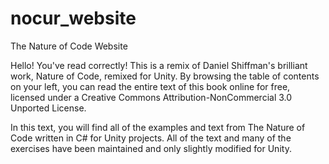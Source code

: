 # nocur_website
The Nature of Code Website

Hello! You've read correctly! This is a remix of Daniel Shiffman's brilliant work, Nature of Code, remixed for Unity. By browsing the table of contents on your left, you can read the entire text of this book online for free, licensed under a Creative Commons Attribution-NonCommercial 3.0 Unported License.

In this text, you will find all of the examples and text from The Nature of Code written in C# for Unity projects. All of the text and many of the exercises have been maintained and only slightly modified for Unity.
